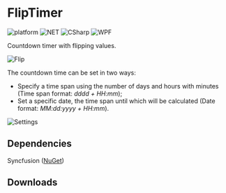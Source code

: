 # FlipTimer
![platform](https://img.shields.io/badge/Platform-.NET-%23b158f5)
![NET](https://img.shields.io/badge/.NET-6.0-%233bdbab)
![CSharp](https://img.shields.io/badge/C%23-10.0-%235b51e8)
![WPF](https://img.shields.io/badge/GUI-WPF-%23edba2d)

Countdown timer with flipping values.

![Flip](https://cdn.discordapp.com/attachments/828381311831375914/1057829077186252920/Flip.gif)

The countdown time can be set in two ways:
+ Specify a time span using the number of days and hours with minutes (Time span format: *dddd + HH:mm*);
+ Set a specific date, the time span until which will be calculated (Date format: *MM:dd:yyyy + HH:mm*).

![Settings](https://cdn.discordapp.com/attachments/828381311831375914/1057877531526696960/Settings.PNG)

## Dependencies
Syncfusion ([NuGet](https://www.nuget.org/packages/Syncfusion.SfInput.WPF))

## Downloads
